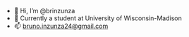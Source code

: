 - 👋 Hi, I’m @brinzunza
- 👀 Currently a student at University of Wisconsin-Madison
- 📫 bruno.inzunza24@gmail.com

<!---
brinzunza/brinzunza is a ✨ special ✨ repository because its `README.md` (this file) appears on your GitHub profile.
You can click the Preview link to take a look at your changes.
--->
